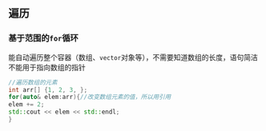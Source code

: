 
## 遍历
### 基于范围的`for`循环
能自动遍历整个容器（数组、`vector`对象等），不需要知道数组的长度，语句简洁
不能用于指向数组的指针
```cpp
//遍历数组的元素
int arr[] {1, 2, 3, };
for(auto& elem:arr){//改变数组元素的值，所以用引用
elem += 2;
std::cout << elem << std::endl;
}
```